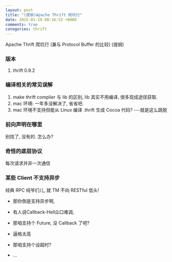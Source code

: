 ```yaml
---
layout: post
title: "(提纲)Apache Thrift 爬坑行"
date: 2015-01-19 08:16:53 +0000
comments: true
categories: thrift
---
```


Apache Thrift 爬坑行 (兼与 Protocol Buffer 的比较) (提纲)

### 版本
1. thrift 0.9.2

### 编译相关的常见误解

1. make thrift complier 与 lib 的区别, lib 其实不用编译, 很多现成途径获取.
2. mac 环境: 一年多没解决了, 省省吧.
3. mac 环境不支持但能从 Linux 编译 .thrift 生成 Cocoa 代码? ---就是这么跳脱

### 前向声明在哪里

别找了, 没有的. 怎么办?

### 奇怪的底层协议

每次请求并非一次通信

### 某些 Client 不支持异步

经典 RPC 纯爷们儿, 就 TM 不向 RESTful 低头! 

- 那你倒是支持异步啊, 
- 有人说Callback-Hell众口难调, 

- 那咱支持个 Future, 没 Callback 了吧?
- 逼格太高

- 那咱支持个设超时?
- ...
